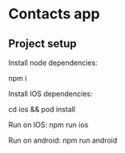 # Contacts app

## Project setup

Install node dependencies:

npm i

Install IOS dependencies:

cd ios && pod install

Run on IOS:
npm run ios

Run on android:
npm run android
